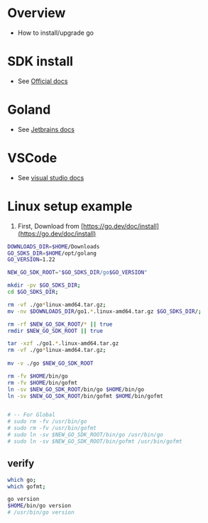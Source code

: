 # Overview
- How to install/upgrade go


# SDK install
- See [Official docs](https://go.dev/doc/install)

# Goland
- See [Jetbrains docs](https://www.jetbrains.com/help/go/installation-guide.html)

# VSCode
- See [visual studio docs](https://code.visualstudio.com/docs/languages/go)



# Linux setup example
1. First, Download from [https://go.dev/doc/install](https://go.dev/doc/install)
```sh
DOWNLOADS_DIR=$HOME/Downloads
GO_SDKS_DIR=$HOME/opt/golang
GO_VERSION=1.22

NEW_GO_SDK_ROOT="$GO_SDKS_DIR/go$GO_VERSION"

mkdir -pv $GO_SDKS_DIR;
cd $GO_SDKS_DIR;

rm -vf ./go*linux-amd64.tar.gz;
mv -nv $DOWNLOADS_DIR/go1.*.linux-amd64.tar.gz $GO_SDKS_DIR/;

rm -rf $NEW_GO_SDK_ROOT/* || true
rmdir $NEW_GO_SDK_ROOT || true

tar -xzf ./go1.*.linux-amd64.tar.gz
rm -vf ./go*linux-amd64.tar.gz;
 
mv -v ./go $NEW_GO_SDK_ROOT

rm -fv $HOME/bin/go
rm -fv $HOME/bin/gofmt
ln -sv $NEW_GO_SDK_ROOT/bin/go $HOME/bin/go
ln -sv $NEW_GO_SDK_ROOT/bin/gofmt $HOME/bin/gofmt


# -- For Global
# sudo rm -fv /usr/bin/go
# sudo rm -fv /usr/bin/gofmt
# sudo ln -sv $NEW_GO_SDK_ROOT/bin/go /usr/bin/go
# sudo ln -sv $NEW_GO_SDK_ROOT/bin/gofmt /usr/bin/gofmt
```


## verify
```sh
which go;
which gofmt;

go version
$HOME/bin/go version
# /usr/bin/go version
```
